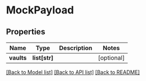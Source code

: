 # MockPayload

## Properties
Name | Type | Description | Notes
------------ | ------------- | ------------- | -------------
**vaults** | **list[str]** |  | [optional] 

[[Back to Model list]](../README.md#documentation-for-models) [[Back to API list]](../README.md#documentation-for-api-endpoints) [[Back to README]](../README.md)


